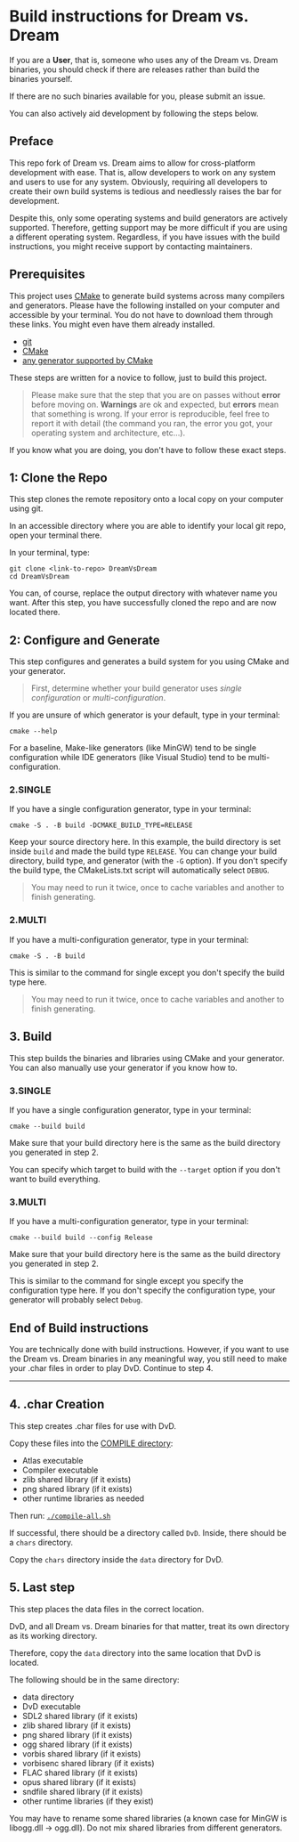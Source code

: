 # Build instructions for Dream vs. Dream

If you are a **User**, that is, someone who uses any of the Dream vs. Dream binaries, you should check if there are releases rather than build the binaries yourself.

If there are no such binaries available for you, please submit an issue.

You can also actively aid development by following the steps below.

## Preface

This repo fork of Dream vs. Dream aims to allow for cross-platform development with ease.
That is, allow developers to work on any system and users to use for any system.
Obviously, requiring all developers to create their own build systems is tedious and needlessly raises the bar for development.

Despite this, only some operating systems and build generators are actively supported.
Therefore, getting support may be more difficult if you are using a different operating system.
Regardless, if you have issues with the build instructions, you might receive support by contacting maintainers.

## Prerequisites

This project uses [CMake](https://cmake.org/) to generate build systems across many compilers and generators.
Please have the following installed on your computer and accessible by your terminal. You do not have to download them through these links. You might even have them already installed.

- [git](https://git-scm.com/downloads)
- [CMake](https://cmake.org/download/)
- [any generator supported by CMake](https://cmake.org/cmake/help/latest/manual/cmake-generators.7.html)

These steps are written for a novice to follow, just to build this project.

> Please make sure that the step that you are on passes without **error** before moving on.
> **Warnings** are ok and expected, but **errors** mean that something is wrong. If your error is reproducible, feel free to report it with detail (the command you ran, the error you got, your operating system and architecture, etc...).

If you know what you are doing, you don't have to follow these exact steps.

## 1: Clone the Repo

This step clones the remote repository onto a local copy on your computer using git.

In an accessible directory where you are able to identify your local git repo, open your terminal there.

In your terminal, type:

```console
git clone <link-to-repo> DreamVsDream
cd DreamVsDream
```

You can, of course, replace the output directory with whatever name you want.
After this step, you have successfully cloned the repo and are now located there.

## 2: Configure and Generate

This step configures and generates a build system for you using CMake and your generator.

> First, determine whether your build generator uses _single configuration_ or _multi-configuration_.

If you are unsure of which generator is your default, type in your terminal:

```console
cmake --help
```

For a baseline, Make-like generators (like MinGW) tend to be single configuration while IDE generators (like Visual Studio) tend to be multi-configuration.

### 2.SINGLE

If you have a single configuration generator, type in your terminal:

```console
cmake -S . -B build -DCMAKE_BUILD_TYPE=RELEASE
```

Keep your source directory here.
In this example, the build directory is set inside `build` and made the build type `RELEASE`.
You can change your build directory, build type, and generator (with the `-G` option).
If you don't specify the build type, the CMakeLists.txt script will automatically select `DEBUG`.

> You may need to run it twice, once to cache variables and another to finish generating.

### 2.MULTI

If you have a multi-configuration generator, type in your terminal:

```console
cmake -S . -B build
```

This is similar to the command for single except you don't specify the build type here.

> You may need to run it twice, once to cache variables and another to finish generating.

## 3. Build

This step builds the binaries and libraries using CMake and your generator. You can also manually use your generator if you know how to.

### 3.SINGLE

If you have a single configuration generator, type in your terminal:

```console
cmake --build build
```

Make sure that your build directory here is the same as the build directory you generated in step 2.

You can specify which target to build with the `--target` option if you don't want to build everything.

### 3.MULTI

If you have a multi-configuration generator, type in your terminal:

```console
cmake --build build --config Release
```

Make sure that your build directory here is the same as the build directory you generated in step 2.

This is similar to the command for single except you specify the configuration type here.
If you don't specify the configuration type, your generator will probably select `Debug`.

## End of Build instructions

You are technically done with build instructions.
However, if you want to use the Dream vs. Dream binaries in any meaningful way, you still need to make your .char files in order to play DvD. Continue to step 4.

* * *

## 4. .char Creation

This step creates .char files for use with DvD.

Copy these files into the [COMPILE directory](./COMPILE):

- Atlas executable
- Compiler executable
- zlib shared library (if it exists)
- png shared library (if it exists)
- other runtime libraries as needed

Then run: [`./compile-all.sh`](./COMPILE/compile-all.sh)

If successful, there should be a directory called `DvD`.
Inside, there should be a `chars` directory.

Copy the `chars` directory inside the `data` directory for DvD.

## 5. Last step

This step places the data files in the correct location.

DvD, and all Dream vs. Dream binaries for that matter, treat its own directory as its working directory.

Therefore, copy the `data` directory into the same location that DvD is located.

The following should be in the same directory:

- data directory
- DvD executable
- SDL2 shared library (if it exists)
- zlib shared library (if it exists)
- png shared library (if it exists)
- ogg shared library (if it exists)
- vorbis shared library (if it exists)
- vorbisenc shared library (if it exists)
- FLAC shared library (if it exists)
- opus shared library (if it exists)
- sndfile shared library (if it exists)
- other runtime libraries (if they exist)

You may have to rename some shared libraries (a known case for MinGW is libogg.dll -> ogg.dll).
Do not mix shared libraries from different generators.
